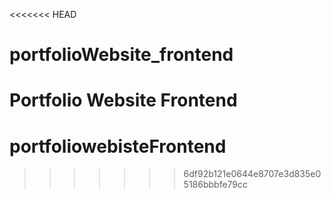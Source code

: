 <<<<<<< HEAD
# portfolioWebsite_frontend
Portfolio Website Frontend
=======
# portfoliowebisteFrontend
>>>>>>> 6df92b121e0644e8707e3d835e05186bbbfe79cc
